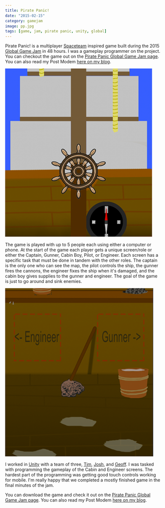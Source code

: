 ```yaml
---
title: Pirate Panic!
date: "2015-02-15"
category: gamejam
image: pp.jpg
tags: [game, jam, pirate panic, unity, global]
---
```


Pirate Panic! is a multiplayer [Spaceteam](http://www.sleepingbeastgames.com/spaceteam/) inspired game built during the 2015 [Global Game Jam](http://globalgamejam.org) in 48 hours. I was a gameplay programmer on the project. You can checkout the game out on the [Pirate Panic Global Game Jam page](http://globalgamejam.org/2015/games/pirate-panic). You can also read my Post Modem [here on my blog](/blog/pirate-panic-global-game-jam-2015-post-mortem/).

![Piliot](pilot.png)

The game is played with up to 5 people each using either a computer or phone. At the start of the game each player gets a unique screen/role or either the Captain, Gunner, Cabin Boy, Pilot, or Engineer. Each screen has a specific task that must be done in tandem with the other roles. The captain is the only one who can see the map, the pilot controls the ship, the gunner fires the cannons, the engineer fixes the ship when it's damaged, and the cabin boy gives supplies to the gunner and engineer. The goal of the game is just to go around and sink enemies.

![Cabin](cabin.png)

I worked in [Unity](https://unity3d.com) with a team of three, [Tim](https://twitter.com/Drayfe), [Josh](https://twitter.com/cwi_josh), and [Geoff](http://thehibberts.us/geoff/). I was tasked with programming the gameplay of the Cabin and Engineer screens. The hardest part of the programming was getting good touch controls working for mobile. I'm really happy that we completed a mostly finished game in the final minutes of the jam.

You can download the game and check it out on the [Pirate Panic Global Game Jam page](http://globalgamejam.org/2015/games/pirate-panic). You can also read my Post Modem [here on my blog](/blog/pirate-panic-global-game-jam-2015-post-mortem/).
